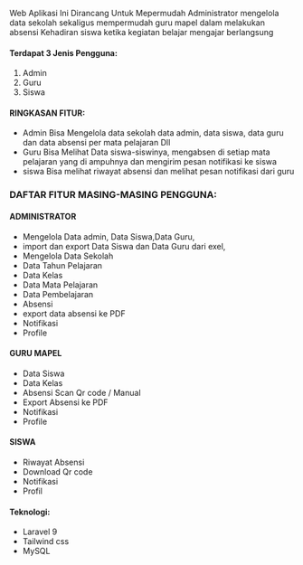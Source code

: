 Web Aplikasi Ini Dirancang Untuk Mepermudah Administrator mengelola data sekolah sekaligus mempermudah guru mapel dalam melakukan absensi Kehadiran siswa ketika kegiatan belajar mengajar berlangsung

#### Terdapat 3 Jenis Pengguna:

1. Admin
2. Guru
3. Siswa

#### **RINGKASAN FITUR:**

- Admin Bisa Mengelola data sekolah data admin, data siswa, data guru dan data absensi per mata pelajaran Dll
- Guru Bisa Melihat Data siswa-siswinya, mengabsen di setiap mata pelajaran yang di ampuhnya dan mengirim pesan notifikasi ke siswa
- siswa Bisa melihat riwayat absensi dan melihat pesan notifikasi dari guru

### **DAFTAR FITUR MASING-MASING PENGGUNA:**

#### ADMINISTRATOR

- Mengelola Data admin, Data Siswa,Data Guru,
- import dan export Data Siswa dan Data Guru dari exel,
- Mengelola Data Sekolah
- Data Tahun Pelajaran
- Data Kelas
- Data Mata Pelajaran
- Data Pembelajaran
- Absensi
- export data absensi ke PDF
- Notifikasi
- Profile

#### GURU MAPEL

- Data Siswa
- Data Kelas
- Absensi Scan Qr code / Manual
- Export Absensi ke PDF
- Notifikasi
- Profile

#### SISWA

- Riwayat Absensi
- Download Qr code
- Notifikasi
- Profil

#### Teknologi:

- Laravel 9
- Tailwind css
- MySQL

